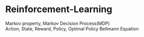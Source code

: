 # Reinforcement-Learning


Markov property, Markov Decision Process(MDP)  
Action, State, Reward, Policy, Optimal Policy
Bellmann Equation

